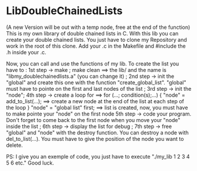 # LibDoubleChainedLists
(A new Version will be out with a temp node, free at the end of the function) 
This is my own library of double chained lists in C.
With this lib you can create your double chained lists.
You just have to clone my Repository and work in the root of this clone.
Add your .c in the Makefile and #include the .h inside your .c.

Now, you can call and use the functions of my lib. To create the list you have to :
1st step -> make ; make clean ==> the lib/ and the name is "libmy_doublechainedlists.a" (you can change it) ;
2nd step -> init the "global" and create this one with the function "create_global_list". "global" must have to pointe on the first and last nodes of the list ;
3rd step -> init the "node";
4th step -> create a loop for ==> for (...; condition(s);...) {
                                     "node" = add_to_list(...); ==> create a new node at the end of the list at each step of the loop
                                  }
                                  "node" = "global list" first;  ==> list is created, now, you must have to make pointe your "node" on the first node
5th step -> code your program. Don't forget to come back to the first node when you move your "node" inside the list ;
6th step -> display the list for debug ;
7th step -> free "global" and "node" with the destroy function.
You can destroy a node with del_to_list(...). You must have to give the position of the node you want to delete.

PS: I give you an exemple of code, you just have to execute "./my_lib 1 2 3 4 5 6 etc."
Good luck.

